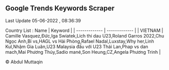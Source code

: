 

## Google Trends Keywords Scraper 
 
Last Update 05-06-2022 , 08:36:39

Country List :
 Name  | Keyword |
| ------------- | ------------- |
| VIETNAM | Camille Vasquez,Đức,Iga Swiatek,Lich thi dau U23,Roland Garros 2022,Chu Ngọc Anh,Bỉ vs,HAGL vs Hải Phòng,Rafael Nadal,Luxstay,Why her,Linh Kul,Nhậm Gia Luân,U23 Malaysia đấu với U23 Thái Lan,Phap vs dan mach,Mai Phương Thúy,Sadio mané,Son Heung,CZ,Angela Phương Trinh |



© Abdul Muttaqin 
